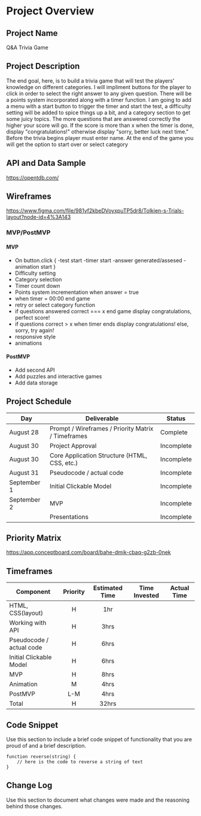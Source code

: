 # Project Overview

## Project Name

Q&A Trivia Game

## Project Description

The end goal, here, is to build a trivia game that will test the players' knowledge on different categories. I will impliment buttons for the player to click in order to select the right answer to any given question. There will be a points system incorporated along with a timer function. I am going to add a menu with a start button to trigger the timer and start the test, a difficulty setting will be added to spice things up a bit, and a category section to get some juicy topics. The more questions that are answered correctly the higher your score will go. If the score is more than x when the timer is done, display "congratulations!" otherwise display "sorry, better luck next time." Before the trivia begins player must enter name. At the end of the game you will get the option to start over or select category

## API and Data Sample

https://opentdb.com/

## Wireframes

https://www.figma.com/file/981vf2kbeDVoyxpuTP5dr8/Tolkien-s-Trials-layout?node-id=4%3A143

### MVP/PostMVP


#### MVP 

- On button.click {
	-test start
	-timer start
	-answer generated/assesed
	-animation start
}
- Difficulty setting
- Category selection
- Timer count down
- Points system incrementation when answer = true 
- when timer = 00:00 end game
- retry or select category function
- if questions answered correct === x end game display congratulations, perfect score!
- if questions correct > x when timer ends display congratulations! else, sorry, try again!
- responsive style
- animations
 

#### PostMVP  

- Add second API
- Add puzzles and interactive games
- Add data storage

## Project Schedule

|  Day | Deliverable | Status
|---|---| ---|
|August 28| Prompt / Wireframes / Priority Matrix / Timeframes | Complete
|August 30| Project Approval | Incomplete
|August 30| Core Application Structure (HTML, CSS, etc.) | Incomplete
|August 31| Pseudocode / actual code | Incomplete
|September 1| Initial Clickable Model  | Incomplete
|September 2| MVP | Incomplete
|| Presentations | Incomplete

## Priority Matrix

https://app.conceptboard.com/board/bahe-dmik-cbaq-g2zb-0nek

## Timeframes

| Component | Priority | Estimated Time | Time Invested | Actual Time |
| --- | :---: |  :---: | :---: | :---: |
| HTML, CSS(layout) | H | 1hr |  |  |
| Working with API | H | 3hrs|  |  |
| Pseudocode / actual code | H | 6hrs|  |  |
| Initial Clickable Model | H | 6hrs |  |  |
| MVP | H | 8hrs |  |  |
| Animation | M | 4hrs |  |  |
| PostMVP | L-M | 4hrs |  |  |
| Total | H | 32hrs |  |  |


## Code Snippet

Use this section to include a brief code snippet of functionality that you are proud of and a brief description.  

```
function reverse(string) {
	// here is the code to reverse a string of text
}
```

## Change Log
 Use this section to document what changes were made and the reasoning behind those changes.  
